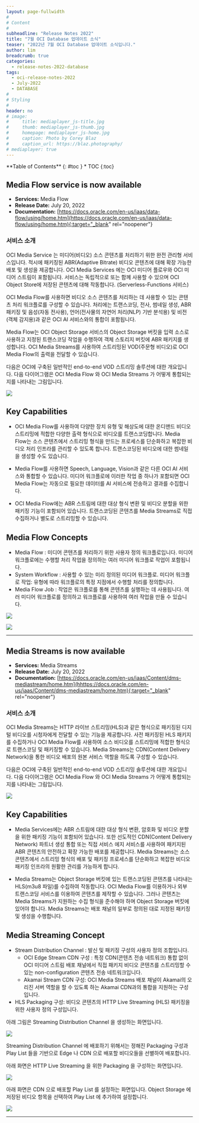 ```yaml
---
layout: page-fullwidth
#
# Content
#
subheadline: "Release Notes 2022"
title: "7월 OCI Database 업데이트 소식"
teaser: "2022년 7월 OCI Database 업데이트 소식입니다."
author: lim
breadcrumb: true
categories:
  - release-notes-2022-database
tags:
  - oci-release-notes-2022
  - July-2022
  - DATABASE
#
# Styling
#
header: no
# image:
#     title: mediaplayer_js-title.jpg
#     thumb: mediaplayer_js-thumb.jpg
#     homepage: mediaplayer_js-home.jpg
#     caption: Photo by Corey Blaz
#     caption_url: https://blaz.photography/
# mediaplayer: true
---
```


<div class="panel radius" markdown="1">
**Table of Contents**
{: #toc }
*  TOC
{:toc}
</div>

## Media Flow service is now available
* **Services:** Media Flow
* **Release Date:** July 20, 2022
* **Documentation:** 
[https://docs.oracle.com/en-us/iaas/data-flow/using/home.htm](https://docs.oracle.com/en-us/iaas/data-flow/using/home.htm){:target="_blank" rel="noopener"}


### 서비스 소개
OCI Media Service 는 미디어(비디오) 소스 콘텐츠를 처리하기 위한 완전 관리형 서비스입니다. 적시에 패키징된 ABR(Adaptive Bitrate) 비디오 콘텐츠에 대해 확장 가능한 배포 및 생성을 제공합니다. OCI Media Services 에는 OCI 미디어 플로우와 OCI 미디어 스트림이 포함됩니다. 서비스는 독립적으로 또는 함께 사용할 수 있으며 OCI Object Store에 저장된 콘텐츠에 대해 작동합니다. (Serverless-Functions 서비스)

OCI Media Flow를 사용하면 비디오 소스 콘텐츠를 처리하는 데 사용할 수 있는 콘텐츠 처리 워크플로를 구성할 수 있습니다. 처리에는 트랜스코딩, 전사, 썸네일 생성, ABR 패키징 및 음성(자동 전사용), 언어(전사물의 자연어 처리(NLP) 기반 분석용) 및 비전(객체 감지용)과 같은 OCI AI 서비스와의 통합이 포함됩니다.

Media Flow는 OCI Object Storage 서비스의 Object Storage 버킷을 입력 소스로 사용하고 지정된 트랜스코딩 작업을 수행하여 객체 스토리지 버킷에 ABR 패키지를 생성합니다. OCI Media Streams를 사용하여 스트리밍된 VOD(주문형 비디오)로 OCI Media Flow의 출력을 전달할 수 있습니다.

다음은 OCI에 구축된 일반적인 end-to-end VOD 스트리밍 솔루션에 대한 개요입니다. 다음 다이어그램은 OCI Media Flow 와 OCI Media Streams 가 어떻게 통합되는지를 나타내는 그림입니다.

![](/assets/img/database/2022/07/01_architecturediagram_medserv_1.png)

## Key Capabilities

* OCI Media Flow를 사용하여 다양한 장치 유형 및 해상도에 대한 온디맨드 비디오 스트리밍에 적합한 다양한 출력 형식으로 비디오를 트랜스코딩합니다. Media Flow는 소스 콘텐츠에서 스트리밍 형식을 만드는 프로세스를 단순화하고 복잡한 비디오 처리 인프라를 관리할 수 있도록 합니다. 트랜스코딩된 비디오에 대한 썸네일을 생성할 수도 있습니다.

* Media Flow를 사용하면 Speech, Language, Vision과 같은 다른 OCI AI 서비스와 통합할 수 있습니다. 미디어 워크플로에 이러한 작업 중 하나가 포함되면 OCI Media Flow는 자동으로 필요한 데이터를 AI 서비스에 전송하고 결과를 수집합니다.

* OCI Media Flow에는 ABR 스트림에 대한 대상 형식 변환 및 비디오 분할을 위한 패키징 기능이 포함되어 있습니다. 트랜스코딩된 콘텐츠를 Media Streams로 직접 수집하거나 별도로 스트리밍할 수 있습니다. 

## Media Flow Concepts
* Media Flow : 미디어 콘텐츠를 처리하기 위한 사용자 정의 워크플로입니다. 미디어 워크플로에는 수행할 처리 작업을 정의하는 여러 미디어 워크플로 작업이 포함됩니다.
* System Workflow : 사용할 수 있는 미리 정의된 미디어 워크플로.
미디어 워크플로 작업: 유형에 따라 워크플로의 특정 지점에서 수행할 처리를 정의합니다.
* Media Flow Job : 작업은 워크플로를 통해 콘텐츠를 실행하는 데 사용됩니다. 여러 미디어 워크플로를 정의하고 워크플로를 사용하여 여러 작업을 만들 수 있습니다.

![](/assets/img/database/2022/07/02_medserv_screenshot_0.png)

![](/assets/img/database/2022/07/02_medserv_screenshot.png)

---

## Media Streams is now available
* **Services:** Media Streams
* **Release Date:** July 20, 2022
* **Documentation:** 
[https://docs.oracle.com/en-us/iaas/Content/dms-mediastream/home.htm](hhttps://docs.oracle.com/en-us/iaas/Content/dms-mediastream/home.htm){:target="_blank" rel="noopener"}


### 서비스 소개
OCI Media Streams는 HTTP 라이브 스트리밍(HLS)과 같은 형식으로 패키징된 디지털 비디오를 시청자에게 전달할 수 있는 기능을 제공합니다. 사전 패키징된 HLS 패키지를 수집하거나 OCI Media Flow를 사용하여 소스 비디오를 스트리밍에 적합한 형식으로 트랜스코딩 및 패키징할 수 있습니다. Media Streams는 CDN(Content Delivery Network)을 통한 비디오 배포의 원본 서비스 역할을 하도록 구성할 수 있습니다.

다음은 OCI에 구축된 일반적인 end-to-end VOD 스트리밍 솔루션에 대한 개요입니다. 다음 다이어그램은 OCI Media Flow 와 OCI Media Streams 가 어떻게 통합되는지를 나타내는 그림입니다.

![](/assets/img/database/2022/07/01_architecturediagram_medserv_1.png)

## Key Capabilities
* Media Services에는 ABR 스트림에 대한 대상 형식 변환, 암호화 및 비디오 분할을 위한 패키징 기능이 포함되어 있습니다. 또한 선도적인 CDN(Content Delivery Network) 파트너 생성 통합 또는 직접 서비스 에지 서비스를 사용하여 패키지된 ABR 콘텐츠의 안전하고 확장 가능한 배포를 제공합니다. Media Streams는 소스 콘텐츠에서 스트리밍 형식의 배포 및 패키징 프로세스를 단순화하고 복잡한 비디오 패키징 인프라의 원활한 관리를 가능하게 합니다.

* Media Streams는 Object Storage 버킷에 있는 트랜스코딩된 콘텐츠를 나타내는 HLS(m3u8 파일)를 수집하여 작동합니다. OCI Media Flow를 이용하거나 외부 트랜스코딩 서비스를 이용하여 콘텐츠를 제작할 수 있습니다. 그러나 콘텐츠는 Media Streams가 지원하는 수집 형식을 준수해야 하며 Object Storage 버킷에 있어야 합니다. Media Streams는 배포 채널의 일부로 정의된 대로 지정된 패키징 및 생성을 수행합니다.

## Media Streaming Concept

* Stream Distribution Channel : 발신 및 패키징 구성의 사용자 정의 조합입니다.
  * OCI Edge Stream CDN 구성 : 특정 CDN(콘텐츠 전송 네트워크) 통합 없이 OCI 미디어 스트림 배포 채널에서 직접 패키지 비디오 콘텐츠를 스트리밍할 수 있는 non-configuration 콘텐츠 전송 네트워크입니다.
  * Akamai Stream CDN 구성: OCI Media Streams 배포 채널이 Akamai의 오리진 서버 역할을 할 수 있도록 하는 Akamai CDN과의 통합을 지원하는 구성입니다.
* HLS Packaging 구성: 비디오 콘텐츠의 HTTP Live Streaming (HLS) 패키징을 위한 사용자 정의 구성입니다.

아래 그림은 Streaming Distribution Channel 을 생성하는 화면입니다.

![](/assets/img/database/2022/07/03_medserv_streaming_dist_channel.png)

Streaming Distribution Channel 에 배포하기 위해서는 정해진 Packaging 구성과 Play List 들을 기반으로 Edge 나 CDN 으로 배포할 비디오들을 선별하여 배포합니다.

아래 화면은 HTTP Live Streaming 을 위한 Packaging 을 구성하는 화면입니다. 

![](/assets/img/database/2022/07/04_medserv_streaming_create_package.png)


아래 화면은 CDN 으로 배포할 Play List 를 설정하는 화면입니다. Object Storage 에 저장된 비디오 항목을 선택하여 Play List 에 추가하여 설정합니다.

![](/assets/img/database/2022/07/05_medserv_streaming_create_playlists.png)

---
